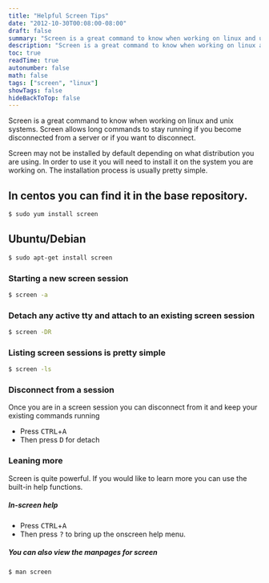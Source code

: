 ```yaml
---
title: "Helpful Screen Tips"
date: "2012-10-30T00:08:00-08:00"
draft: false
summary: "Screen is a great command to know when working on linux and unix systems. Screen allows long commands to stay running if you become disconnected from a server or if you want to disconnect."
description: "Screen is a great command to know when working on linux and unix systems. Screen allows long commands to stay running if you become disconnected from a server or if you want to disconnect."
toc: true
readTime: true
autonumber: false
math: false
tags: ["screen", "linux"]
showTags: false
hideBackToTop: false
---
```


Screen is a great command to know when working on linux and unix systems. Screen allows long commands to stay running if you become disconnected from a server or if you want to disconnect.

Screen may not be installed by default depending on what distribution you are using. In order to use it you will need to install it on the system you are working on. The installation process is usually pretty simple.

## In centos you can find it in the base repository.
```sh
$ sudo yum install screen
```

## Ubuntu/Debian
```sh
$ sudo apt-get install screen
```

### Starting a new screen session
```sh
$ screen -a
```

### Detach any active tty and attach to an existing screen session
```sh
$ screen -DR
```

### Listing screen sessions is pretty simple
```sh
$ screen -ls
```

### Disconnect from a session
Once you are in a screen session you can disconnect from it and keep your existing commands running

- Press <kbd>CTRL</kbd>+<kbd>A</kbd>
- Then press <kbd>D</kbd> for detach

### Leaning more
Screen is quite powerful. If you would like to learn more you can use the built-in help functions.

##### In-screen help
- Press <kbd>CTRL</kbd>+<kbd>A</kbd>
- Then press <kbd>?</kbd> to bring up the onscreen help menu.

##### You can also view the manpages for screen
```sh
$ man screen
```
